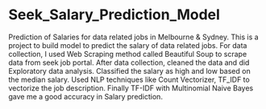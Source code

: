 # Seek_Salary_Prediction_Model
Prediction of Salaries for data related jobs in Melbourne &amp; Sydney.
This is a project to build model to predict the salary of data related jobs.
For data collection, I used Web Scraping method called Beautiful Soup to scrape data from seek job portal.
After data collection, cleaned the data and did Exploratory data analysis. Classified the salary as high and low based on the median salary.
Used NLP techniques like Count Vectorizer, TF_IDF to vectorize the job description. Finally TF-IDF with Multinomial Naive Bayes gave me a good accuracy in Salary prediction.
